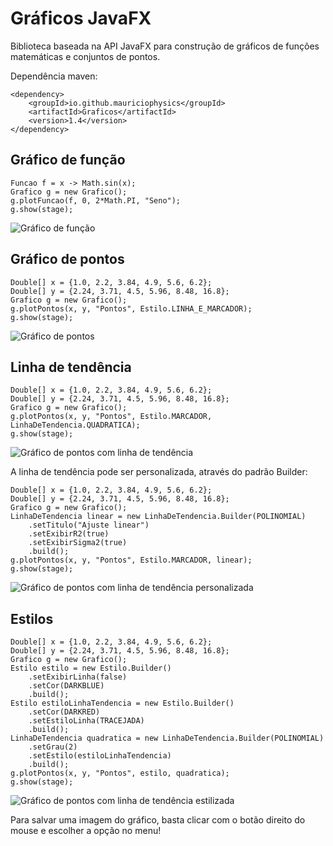 # Gráficos JavaFX

Biblioteca baseada na API JavaFX para construção de gráficos de funções matemáticas e conjuntos de pontos.

Dependência maven:
<pre><code>&lt;dependency&gt;
    &lt;groupId&gt;io.github.mauriciophysics&lt;/groupId&gt;
    &lt;artifactId&gt;Graficos&lt;/artifactId&gt;
    &lt;version&gt;1.4&lt;/version&gt;
&lt;/dependency&gt;</code></pre>

## Gráfico de função
<pre><code>Funcao f = x -> Math.sin(x);
Grafico g = new Grafico();
g.plotFuncao(f, 0, 2*Math.PI, "Seno");
g.show(stage);</pre></code>

![Gráfico de função](https://github.com/mauriciophysics/GraficosJavaFX/blob/master/imagens/GraficoDeFuncao.png)

## Gráfico de pontos
<pre><code>Double[] x = {1.0, 2.2, 3.84, 4.9, 5.6, 6.2};
Double[] y = {2.24, 3.71, 4.5, 5.96, 8.48, 16.8};
Grafico g = new Grafico();
g.plotPontos(x, y, "Pontos", Estilo.LINHA_E_MARCADOR);
g.show(stage);</code></pre>

![Gráfico de pontos](https://github.com/mauriciophysics/GraficosJavaFX/blob/master/imagens/GraficoDePontos.png)

## Linha de tendência
<pre><code>Double[] x = {1.0, 2.2, 3.84, 4.9, 5.6, 6.2};
Double[] y = {2.24, 3.71, 4.5, 5.96, 8.48, 16.8};
Grafico g = new Grafico();
g.plotPontos(x, y, "Pontos", Estilo.MARCADOR, LinhaDeTendencia.QUADRATICA);
g.show(stage);</code></pre>

![Gráfico de pontos com linha de tendência](https://github.com/mauriciophysics/GraficosJavaFX/blob/master/imagens/GraficoDePontosComLinhaDeTendencia.png)

A linha de tendência pode ser personalizada, através do padrão Builder:
<pre><code>Double[] x = {1.0, 2.2, 3.84, 4.9, 5.6, 6.2};
Double[] y = {2.24, 3.71, 4.5, 5.96, 8.48, 16.8};
Grafico g = new Grafico();
LinhaDeTendencia linear = new LinhaDeTendencia.Builder(POLINOMIAL)
	.setTitulo("Ajuste linear")
	.setExibirR2(true)
	.setExibirSigma2(true)
	.build();
g.plotPontos(x, y, "Pontos", Estilo.MARCADOR, linear);
g.show(stage);</code></pre>

![Gráfico de pontos com linha de tendência personalizada](https://github.com/mauriciophysics/GraficosJavaFX/blob/master/imagens/GraficoDePontosComLinhaDeTendenciaPersonalizada.png)

## Estilos
<pre><code>Double[] x = {1.0, 2.2, 3.84, 4.9, 5.6, 6.2};
Double[] y = {2.24, 3.71, 4.5, 5.96, 8.48, 16.8};
Grafico g = new Grafico();
Estilo estilo = new Estilo.Builder()
	.setExibirLinha(false)
	.setCor(DARKBLUE)
	.build();
Estilo estiloLinhaTendencia = new Estilo.Builder()
	.setCor(DARKRED)
	.setEstiloLinha(TRACEJADA)
	.build();
LinhaDeTendencia quadratica = new LinhaDeTendencia.Builder(POLINOMIAL)
	.setGrau(2)
	.setEstilo(estiloLinhaTendencia)
	.build();
g.plotPontos(x, y, "Pontos", estilo, quadratica);
g.show(stage);</code></pre>

![Gráfico de pontos com linha de tendência estilizada](https://github.com/mauriciophysics/GraficosJavaFX/blob/master/imagens/GraficoDePontosComLinhaDeTendenciaEstilizada.png)

Para salvar uma imagem do gráfico, basta clicar com o botão direito do mouse e escolher a opção no menu!
